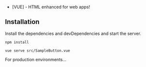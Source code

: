 
- [VUE] - HTML enhanced for web apps!

## Installation


Install the dependencies and devDependencies and start the server.

```
npm install

vue serve src/SampleButton.vue
```

For production environments...

```

```
